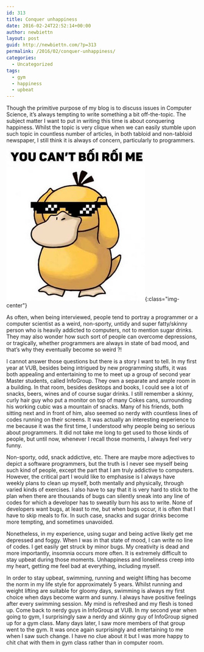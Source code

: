 ```yaml
---
id: 313
title: Conquer unhappiness
date: 2016-02-24T22:52:14+00:00
author: newbiettn
layout: post
guid: http://newbiettn.com/?p=313
permalink: /2016/02/conquer-unhappiness/
categories:
  - Uncategorized
tags:
  - gym
  - happiness
  - upbeat
---
```

Though the primitive purpose of my blog is to discuss issues in Computer Science, it&#8217;s always tempting to write something a bit off-the-topic. The subject matter I want to put in writing this time is about conquering happiness. Whilst the topic is very clique when we can easily stumble upon such topic in countless number of articles, in both tabloid and non-tabloid newspaper, I still think it is always of concern, particularly to programmers.

![You can't confuse me](/images/psyduck.jpg){:class="img-center"}

As often, when being interviewed, people tend to portray a programmer or a computer scientist as a weird, non-sporty, untidy and super fatty/skinny person who is heavily addicted to computers, not to mention sugar drinks. They may also wonder how such sort of people can overcome depressions, or tragically, whether programmers are always in state of bad mood, and that&#8217;s why they eventually become so weird ?!

I cannot answer those questions but there is a story I want to tell. In my first year at VUB, besides being intrigued by new programming stuffs, it was both appealing and entertaining to me to meet up a group of second year Master students, called InfoGroup. They own a separate and ample room in a building. In that room, besides desktops and books, I could see a lot of snacks, beers, wines and of course sugar drinks. I still remember a skinny, curly hair guy who put a monitor on top of many Cokes cans, surrounding his working cubic was a mountain of snacks. Many of his friends, both sitting next and in front of him, also seemed so nerdy with countless lines of codes running on their screens. It was actually an interesting experience to me because it was the first time, I understood why people being so serious about programmers. It did not take me long to get used to those kinds of people, but until now, whenever I recall those moments, I always feel very funny.

Non-sporty, odd, snack addictive, etc. There are maybe more adjectives to depict a software programmers, but the truth is I never see myself being such kind of people, except the part that I am truly addictive to computers. However, the critical part I would like to emphasise is I always have weekly plans to clean up myself, both mentally and physically, through varied kinds of exercises. I also have to say that it is very hard to stick to the plan when there are thousands of bugs can silently sneak into any line of codes for which a developer has to sweatily burn his ass to write. None of developers want bugs, at least to me, but when bugs occur, it is often that I have to skip meals to fix. In such case, snacks and sugar drinks become more tempting, and sometimes unavoided.

Nonetheless, in my experience, using sugar and being active likely get me depressed and foggy. When I was in that state of mood, I can write no line of codes. I get easily get struck by minor bugs. My creativity is dead and more importantly, insomnia occurs more often. It is extremely difficult to stay upbeat during those moments. Unhappiness and loneliness creep into my heart, getting me feel bad at everything, including myself.

In order to stay upbeat, swimming, running and weight lifting has become the norm in my life style for approximately 5 years. Whilst running and weight lifting are suitable for gloomy days, swimming is always my first choice when days become warm and sunny. I always have positive feelings after every swimming session. My mind is refreshed and my flesh is toned up. Come back to nerdy guys in InfoGroup at VUB. In my second year when going to gym, I surprisingly saw a nerdy and skinny guy of InfoGroup signed up for a gym class. Many days later, I saw more members of that group went to the gym. It was once again surprisingly and entertaining to me when I saw such change. I have no clue about it but I was more happy to chit chat with them in gym class rather than in computer room.
